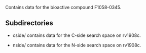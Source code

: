 Contains data for the bioactive compound F1058-0345.

## Subdirectories

- cside/ contains data for the C-side search space on rv1908c.

- nside/ contains data for the N-side search space on rv1908c.

